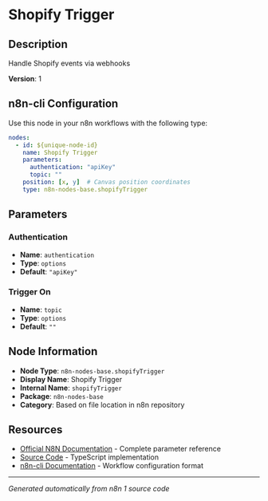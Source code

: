 # Shopify Trigger

## Description

Handle Shopify events via webhooks

**Version**: 1

## n8n-cli Configuration

Use this node in your n8n workflows with the following type:

```yaml
nodes:
  - id: ${unique-node-id}
    name: Shopify Trigger
    parameters:
      authentication: "apiKey"
      topic: ""
    position: [x, y]  # Canvas position coordinates
    type: n8n-nodes-base.shopifyTrigger
```

## Parameters

### Authentication

- **Name**: `authentication`
- **Type**: `options`
- **Default**: `"apiKey"`

### Trigger On

- **Name**: `topic`
- **Type**: `options`
- **Default**: `""`


## Node Information

- **Node Type**: `n8n-nodes-base.shopifyTrigger`
- **Display Name**: Shopify Trigger
- **Internal Name**: `shopifyTrigger`
- **Package**: `n8n-nodes-base`
- **Category**: Based on file location in n8n repository

## Resources

- [Official N8N Documentation](https://docs.n8n.io/integrations/builtin/app-nodes/n8n-nodes-base.shopifytrigger/) - Complete parameter reference
- [Source Code](https://github.com/n8n-io/n8n/blob/master/packages/nodes-base/nodes/Shopify/ShopifyTrigger.node.ts) - TypeScript implementation
- [n8n-cli Documentation](https://github.com/edenreich/n8n-cli) - Workflow configuration format

---
*Generated automatically from n8n 1 source code*
